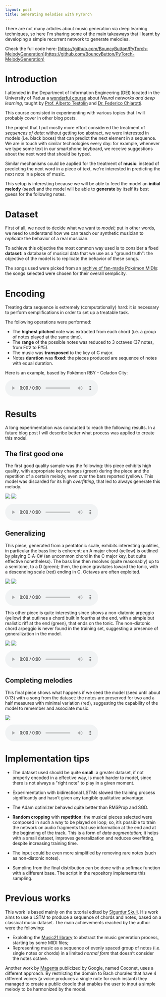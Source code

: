 ```yaml
---
layout: post
title: Generating melodies with PyTorch
---
```


There are not many articles about music generation via deep learning techniques, so here I'm sharing some of the main takeaways that I learnt by developing a simple recurrent network to generate melodies.

Check the full code here: [https://github.com/BouncyButton/PyTorch-MelodyGeneration](https://github.com/BouncyButton/PyTorch-MelodyGeneration)

# Introduction

I attended in the Department of Information Engineering (DEI) located in the University of Padua a [wonderful course](https://didattica.unipd.it/off/2019/LM/IN/IN2371/005PD/INP9086459/N0) about *Neural networks and deep learning*, taught by [Prof. Alberto Testolin](https://didattica.unipd.it/off/2019/LM/IN/IN2371/005PD/INP9086459/N0) and [Dr. Federico Chiarotti](https://www.dei.unipd.it/persona/EB99502C0B5BC54A2F2AFF873027AD4E).

This course consisted in experimenting with various topics that I will probably cover in other blog posts.

The project that I put mostly more effort considered the treatment of *sequences of data*: without getting too abstract, we were interested in models (i.e. black boxes) that can predict the next element in a sequence. We are in touch with similar technologies every day: for example, whenever we type some text in our smartphone keyboard, we receive suggestions about the next word that should be typed.

Similar mechanisms could be applied for the treatment of **music**: instead of predicting the next word in a piece of text, we're interested in predicting the next note in a piece of music.

This setup is interesting because we will be able to feed the model an **initial melody** (*seed*) and the model will be able to **generate** by itself its best guess for the following notes.   

# Dataset

First of all, we need to decide what we want to *model*; put in other words, we need to understand how we can teach our synthetic musician to *replicate* the behavior of a real musician.

To achieve this objective the most common way used is to consider a fixed **dataset**: a database of musical data that we use as a "ground truth": the objective of the model is to replicate the behavior of these songs.

The songs used were picked from an [archive of fan-made Pokémon MIDIs](https://drive.google.com/drive/u/0/folders/1C1mRfK0XVaeUo7nOHnKsZs5wHZua89Fx): the songs selected were chosen for their overall semplicity.


# Encoding
Treating data sequence is extremely (computationally) hard: it is necessary to perform semplifications in order to set up a treatable task.

The following operations were performed:

* The **highest pitched** note was extracted from each chord (i.e. a group of notes played at the same time).
* The **range** of the possible notes was reduced to 3 octaves (37 notes, from F#2 to F#5).
* The music was **transposed** to the key of C major.
* Notes **duration** was **fixed**: the pieces produced are sequence of notes with equal duration. 


Here is an example, based by Pokémon RBY - Celadon City:

<audio controls>
  <source src="https://bouncybutton.github.io/content/midi/musicgen1/midi%20inputs/Pokemon RedBlueYellow - Celadon City.ogg" type="audio/ogg">
</audio>

# Results

A long experimentation was conducted to reach the following results. In a future blog post I will describe better what process was applied to create this model.


## The first good one
The first good quality sample was the following: this piece exhibits high quality, with appropriate key changes (green) during the piece and the repetition of a certain melody, even over the bars reported (yellow). This model was discarded for its high *overfitting*, that led to always generate this melody.

![](https://bouncybutton.github.io/images/music/figure_2_1.png)
![](https://bouncybutton.github.io/images/music/figure_2_2.png)

<audio controls>
  <source src="https://bouncybutton.github.io/content/midi/musicgen1/midi%20outputs/figure2_cut.ogg" type="audio/ogg">
</audio>

## Generalizing
This piece, generated from a pentatonic scale, exhibits interesting qualities, in particular the bass line is coherent: an A major chord (yellow) is outlined by playing E-A-C# (an uncommon chord in the C major key, but quite effective nonetheless). The bass line then resolves (quite reasonably) up to a semitone, to a D (green); then, the piece gravitates toward the tonic, with a descending scale (red) ending in C. Octaves are often exploited.

![](https://bouncybutton.github.io/images/music/figure_3_1.png)
![](https://bouncybutton.github.io/images/music/figure_3_2.png)

<audio controls>
  <source src="https://bouncybutton.github.io/content/midi/musicgen1/midi%20outputs/figure3_cut.ogg" type="audio/ogg">
</audio>

This other piece is quite interesting since shows a non-diatonic arpeggio (yellow) that outlines a chord built in fourths at the end, with a simple but realistic riff at the end (green), that ends on the tonic. The non-diatonic chord arpeggio is never found in the training set, suggesting a presence of generalization in the model.

![](https://bouncybutton.github.io/images/music/figure_4_1.png)
![](https://bouncybutton.github.io/images/music/figure_4_2.png)

<audio controls>
  <source src="https://bouncybutton.github.io/content/midi/musicgen1/midi%20outputs/figure4_cut.ogg" type="audio/ogg">
</audio>

## Completing melodies

This final piece shows what happens if we seed the model (seed until about 0:13) with a song from the dataset: the notes are preserved for two and a half measures with minimal variation (red), suggesting the capability of the model to remember and associate music. 

![](https://bouncybutton.github.io/images/music/figure_5_1.png)

<audio controls>
  <source src="https://bouncybutton.github.io/content/midi/musicgen1/midi%20outputs/figure5.ogg" type="audio/ogg">
</audio>

# Implementation tips

* The dataset used should be quite **small**: a greater dataset, if not properly encoded in a effective way, is much harder to model, since there is not always a "right note" to play in a given moment.

* Experimentation with bidirectional LSTMs slowed the training process significantly and hasn’t given any tangible qualitative advantage.

* The Adam optimizer behaved quite better than RMSProp and SGD.

*	**Random cropping** with **repetition**: the musical pieces selected were composed in such a way to be played on loop; so, it’s possible to train the network on audio fragments that use information at the end and at the beginning of the track. This is a form of *data augmentation*; it helps with a small dataset, improves generalization and reduces overfitting, despite increasing training time. 

* The input could be even more simplified by removing rare notes (such as non-diatonic notes).

* Sampling from the final distribution can be done with a softmax function with a different base. The script in the repository implements this sampling.

# Previous works

This work is based mainly on the tutorial edited by
[Sigurdur Skuli](https://towardsdatascience.com/how-to-generatemusic-using-a-lstm-neural-network-in-keras-68786834d4c5). His work aims to use a LSTM to produce a sequence of chords and notes, based on a classical music dataset. 
The main achievements reached by the author were the following:

* Exploiting the [Music21 library](https://web.mit.edu/music21/) to abstract the
music generation process, starting by some MIDI files;
* Representing music as a sequence of evenly spaced group of notes (i.e. single notes or chords) in a limited *normal form* that doesn’t consider the notes octave.

Another work by [Magenta](https://www.google.com/doodles/celebrating-johannsebastian-bach) publicized by Google, named Coconet, uses a different approach. By restricting the domain to Bach chorales that have 4 different voices (a voice produces a single note for each instant) they managed to create a public doodle that enables the user to input a simple melody to be harmonized by the model. 


